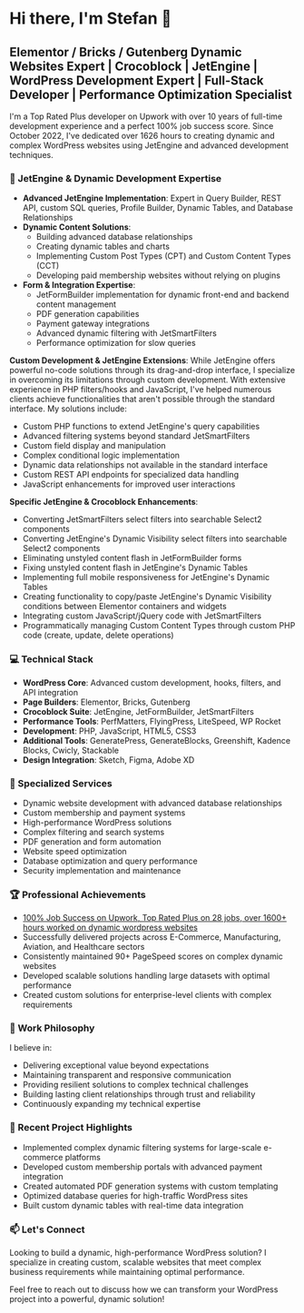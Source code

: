 # Hi there, I'm Stefan 👋

## Elementor / Bricks / Gutenberg Dynamic Websites Expert | Crocoblock | JetEngine | WordPress Development Expert | Full-Stack Developer | Performance Optimization Specialist

I'm a Top Rated Plus developer on Upwork with over 10 years of full-time development experience and a perfect 100% job success score. Since October 2022, I've dedicated over 1626 hours to creating dynamic and complex WordPress websites using JetEngine and advanced development techniques.

### 🚀 JetEngine & Dynamic Development Expertise

- **Advanced JetEngine Implementation**: Expert in Query Builder, REST API, custom SQL queries, Profile Builder, Dynamic Tables, and Database Relationships
- **Dynamic Content Solutions**: 
  - Building advanced database relationships
  - Creating dynamic tables and charts
  - Implementing Custom Post Types (CPT) and Custom Content Types (CCT)
  - Developing paid membership websites without relying on plugins
- **Form & Integration Expertise**: 
  - JetFormBuilder implementation for dynamic front-end and backend content management
  - PDF generation capabilities
  - Payment gateway integrations
  - Advanced dynamic filtering with JetSmartFilters
  - Performance optimization for slow queries

**Custom Development & JetEngine Extensions**: While JetEngine offers powerful no-code solutions through its drag-and-drop interface, I specialize in overcoming its limitations through custom development. With extensive experience in PHP filters/hooks and JavaScript, I've helped numerous clients achieve functionalities that aren't possible through the standard interface. My solutions include:
  - Custom PHP functions to extend JetEngine's query capabilities
  - Advanced filtering systems beyond standard JetSmartFilters
  - Custom field display and manipulation
  - Complex conditional logic implementation
  - Dynamic data relationships not available in the standard interface
  - Custom REST API endpoints for specialized data handling
  - JavaScript enhancements for improved user interactions

**Specific JetEngine & Crocoblock Enhancements**:
  - Converting JetSmartFilters select filters into searchable Select2 components
  - Converting JetEngine's Dynamic Visibility select filters into searchable Select2 components
  - Eliminating unstyled content flash in JetFormBuilder forms
  - Fixing unstyled content flash in JetEngine's Dynamic Tables
  - Implementing full mobile responsiveness for JetEngine's Dynamic Tables
  - Creating functionality to copy/paste JetEngine's Dynamic Visibility conditions between Elementor containers and widgets
  - Integrating custom JavaScript/jQuery code with JetSmartFilters
  - Programmatically managing Custom Content Types through custom PHP code (create, update, delete operations)

### 💻 Technical Stack

- **WordPress Core**: Advanced custom development, hooks, filters, and API integration
- **Page Builders**: Elementor, Bricks, Gutenberg
- **Crocoblock Suite**: JetEngine, JetFormBuilder, JetSmartFilters
- **Performance Tools**: PerfMatters, FlyingPress, LiteSpeed, WP Rocket
- **Development**: PHP, JavaScript, HTML5, CSS3
- **Additional Tools**: GeneratePress, GenerateBlocks, Greenshift, Kadence Blocks, Cwicly, Stackable
- **Design Integration**: Sketch, Figma, Adobe XD

### 🎯 Specialized Services

- Dynamic website development with advanced database relationships
- Custom membership and payment systems
- High-performance WordPress solutions
- Complex filtering and search systems
- PDF generation and form automation
- Website speed optimization
- Database optimization and query performance
- Security implementation and maintenance

### 🏆 Professional Achievements

- [100% Job Success on Upwork, Top Rated Plus on 28 jobs, over 1600+ hours worked on dynamic wordpress websites](https://www.upwork.com/fl/~01608a15a9c0e0b092?mp_source=share)
- Successfully delivered projects across E-Commerce, Manufacturing, Aviation, and Healthcare sectors
- Consistently maintained 90+ PageSpeed scores on complex dynamic websites
- Developed scalable solutions handling large datasets with optimal performance
- Created custom solutions for enterprise-level clients with complex requirements

### 💪 Work Philosophy

I believe in:
- Delivering exceptional value beyond expectations
- Maintaining transparent and responsive communication
- Providing resilient solutions to complex technical challenges
- Building lasting client relationships through trust and reliability
- Continuously expanding my technical expertise

### 🔧 Recent Project Highlights

- Implemented complex dynamic filtering systems for large-scale e-commerce platforms
- Developed custom membership portals with advanced payment integration
- Created automated PDF generation systems with custom templating
- Optimized database queries for high-traffic WordPress sites
- Built custom dynamic tables with real-time data integration

### 📫 Let's Connect

Looking to build a dynamic, high-performance WordPress solution? I specialize in creating custom, scalable websites that meet complex business requirements while maintaining optimal performance.

Feel free to reach out to discuss how we can transform your WordPress project into a powerful, dynamic solution!
